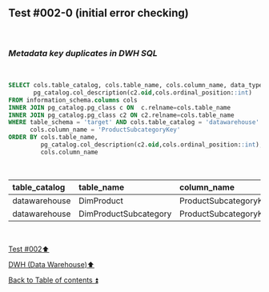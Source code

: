 ## Test #002-0 (initial error checking)  

<p><br></p>

### **_Metadata key duplicates in DWH SQL_**   

<p><br></p>

````SQL
SELECT cols.table_catalog, cols.table_name, cols.column_name, data_type,
       pg_catalog.col_description(c2.oid,cols.ordinal_position::int)
FROM information_schema.columns cols
INNER JOIN pg_catalog.pg_class c ON  c.relname=cols.table_name
INNER JOIN pg_catalog.pg_class c2 ON c2.relname=cols.table_name
WHERE table_schema = 'target' AND cols.table_catalog = 'datawarehouse' AND cols.table_name<> 'Metadata' AND
      cols.column_name = 'ProductSubcategoryKey'
ORDER BY cols.table_name,
   		 pg_catalog.col_description(c2.oid,cols.ordinal_position::int),
		 cols.column_name
````

<p><br></p>

| table_catalog | table_name            | column_name            | data_type | col_description| 
| :------------ | :-------------------- | :--------------------- | :-------- | :------------- |
| datawarehouse | DimProduct            | ProductSubcategoryKey  | integer   | **m086**       | 
| datawarehouse | DimProductSubcategory | ProductSubcategoryKey  | integer   | m145           | 

<p><br></p>

[Test #002:arrow_up:](t002.md)  

[DWH (Data Warehouse):arrow_up:](../dwh.md)  

[Back to Table of contents :arrow_double_up:](../../README.md)   